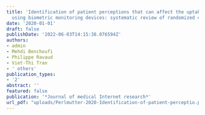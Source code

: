 ```yaml
---
title: 'Identification of patient perceptions that can affect the uptake of interventions
  using biometric monitoring devices: systematic review of randomized controlled trials'
date: '2020-01-01'
draft: false
publishDate: '2022-06-03T14:15:38.076594Z'
authors:
- admin
- Mehdi Benchoufi
- Philippe Ravaud
- Viet-Thi Tran
- ' others'
publication_types:
- '2'
abstract: ''
featured: false
publication: '*Journal of medical Internet research*'
url_pdf: "uploads/Perlmutter-2020-Identification-of-patient-perceptio.pdf"
---
```


